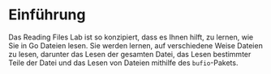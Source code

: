 # Einführung

Das Reading Files Lab ist so konzipiert, dass es Ihnen hilft, zu lernen, wie Sie in Go Dateien lesen. Sie werden lernen, auf verschiedene Weise Dateien zu lesen, darunter das Lesen der gesamten Datei, das Lesen bestimmter Teile der Datei und das Lesen von Dateien mithilfe des `bufio`-Pakets.
